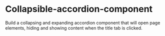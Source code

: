 # Collapsible-accordion-component
Build a collapsing and expanding accordion component that will open page
elements, hiding and showing content when the title tab is clicked.